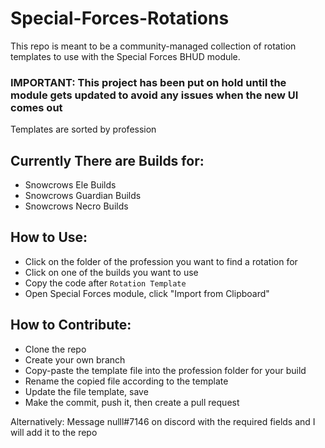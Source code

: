 # Special-Forces-Rotations

This repo is meant to be a community-managed collection of rotation templates to use with the Special Forces BHUD module.

### **IMPORTANT: This project has been put on hold until the module gets updated to avoid any issues when the new UI comes out**

Templates are sorted by profession

## Currently There are Builds for:
- Snowcrows Ele Builds
- Snowcrows Guardian Builds
- Snowcrows Necro Builds

## How to Use:
- Click on the folder of the profession you want to find a rotation for
- Click on one of the builds you want to use
- Copy the code after `Rotation Template`
- Open Special Forces module, click "Import from Clipboard"

## How to Contribute:
- Clone the repo
- Create your own branch
- Copy-paste the template file into the profession folder for your build
- Rename the copied file according to the template
- Update the file template, save
- Make the commit, push it, then create a pull request

Alternatively: Message nulll#7146 on discord with the required fields and I will add it to the repo
